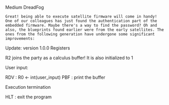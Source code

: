 Medium DreadFog

    Great! being able to execute satellite firmware will come in handy! One of our colleagues has just found the authentication part of the embedded firmware. Maybe there's a way to find the password? Oh and also, the blueprints found earlier were from the early satellites. The ones from the following generation have undergone some significant improvements:

Update: version 1.0.0
Registers

R2 joins the party as a calculus buffer! It is also initialized to 1

User input:

RDV : R0 <- int(user_input)
PBF : print the buffer

Execution termination

HLT : exit the program
